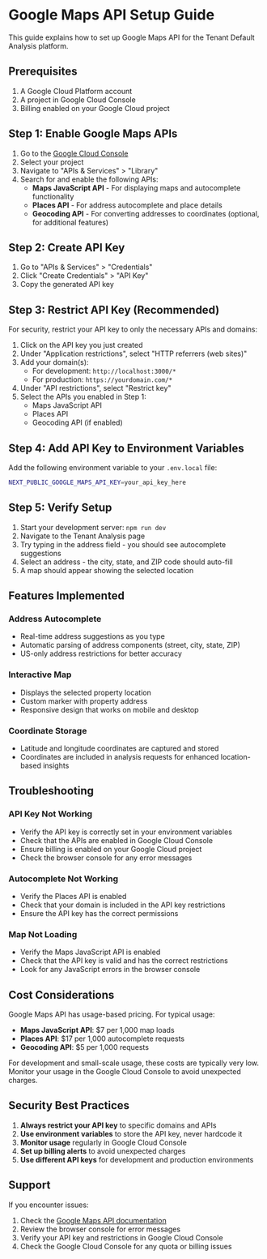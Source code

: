 # Google Maps API Setup Guide

This guide explains how to set up Google Maps API for the Tenant Default Analysis platform.

## Prerequisites

1. A Google Cloud Platform account
2. A project in Google Cloud Console
3. Billing enabled on your Google Cloud project

## Step 1: Enable Google Maps APIs

1. Go to the [Google Cloud Console](https://console.cloud.google.com/)
2. Select your project
3. Navigate to "APIs & Services" > "Library"
4. Search for and enable the following APIs:
   - **Maps JavaScript API** - For displaying maps and autocomplete functionality
   - **Places API** - For address autocomplete and place details
   - **Geocoding API** - For converting addresses to coordinates (optional, for additional features)

## Step 2: Create API Key

1. Go to "APIs & Services" > "Credentials"
2. Click "Create Credentials" > "API Key"
3. Copy the generated API key

## Step 3: Restrict API Key (Recommended)

For security, restrict your API key to only the necessary APIs and domains:

1. Click on the API key you just created
2. Under "Application restrictions", select "HTTP referrers (web sites)"
3. Add your domain(s):
   - For development: `http://localhost:3000/*`
   - For production: `https://yourdomain.com/*`
4. Under "API restrictions", select "Restrict key"
5. Select the APIs you enabled in Step 1:
   - Maps JavaScript API
   - Places API
   - Geocoding API (if enabled)

## Step 4: Add API Key to Environment Variables

Add the following environment variable to your `.env.local` file:

```bash
NEXT_PUBLIC_GOOGLE_MAPS_API_KEY=your_api_key_here
```

## Step 5: Verify Setup

1. Start your development server: `npm run dev`
2. Navigate to the Tenant Analysis page
3. Try typing in the address field - you should see autocomplete suggestions
4. Select an address - the city, state, and ZIP code should auto-fill
5. A map should appear showing the selected location

## Features Implemented

### Address Autocomplete
- Real-time address suggestions as you type
- Automatic parsing of address components (street, city, state, ZIP)
- US-only address restrictions for better accuracy

### Interactive Map
- Displays the selected property location
- Custom marker with property address
- Responsive design that works on mobile and desktop

### Coordinate Storage
- Latitude and longitude coordinates are captured and stored
- Coordinates are included in analysis requests for enhanced location-based insights

## Troubleshooting

### API Key Not Working
- Verify the API key is correctly set in your environment variables
- Check that the APIs are enabled in Google Cloud Console
- Ensure billing is enabled on your Google Cloud project
- Check the browser console for any error messages

### Autocomplete Not Working
- Verify the Places API is enabled
- Check that your domain is included in the API key restrictions
- Ensure the API key has the correct permissions

### Map Not Loading
- Verify the Maps JavaScript API is enabled
- Check that the API key is valid and has the correct restrictions
- Look for any JavaScript errors in the browser console

## Cost Considerations

Google Maps API has usage-based pricing. For typical usage:

- **Maps JavaScript API**: $7 per 1,000 map loads
- **Places API**: $17 per 1,000 autocomplete requests
- **Geocoding API**: $5 per 1,000 requests

For development and small-scale usage, these costs are typically very low. Monitor your usage in the Google Cloud Console to avoid unexpected charges.

## Security Best Practices

1. **Always restrict your API key** to specific domains and APIs
2. **Use environment variables** to store the API key, never hardcode it
3. **Monitor usage** regularly in Google Cloud Console
4. **Set up billing alerts** to avoid unexpected charges
5. **Use different API keys** for development and production environments

## Support

If you encounter issues:
1. Check the [Google Maps API documentation](https://developers.google.com/maps/documentation)
2. Review the browser console for error messages
3. Verify your API key and restrictions in Google Cloud Console
4. Check the Google Cloud Console for any quota or billing issues 